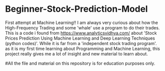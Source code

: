 # Beginner-Stock-Prediction-Model
First attempt at Machine Learning!!
I am always very curious about how the High-Frequency Trading and some 'whale' use a program to do their trades. This is a code i found from https://www.analyticsvidhya.com/ about
'Stock Prices Prediction Using Machine Learning and Deep Learning Techniques (python codes)'.
While it is far from a 'independent stock trading program'. as it is my first time learning about Programming and Machine Learning, this project really gives me a lot of insight and new material to learn about.

#All the file and material on this repository is for education purposes only.
